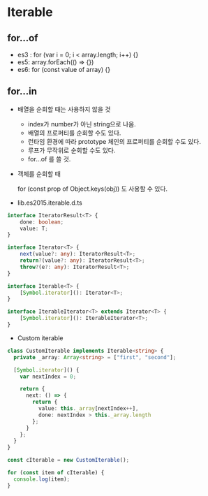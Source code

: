 # Iterable

## for...of

- es3 : for (var i = 0; i < array.length; i++) {}
- es5: array.forEach(() => {})
- es6: for (const value of array) {}

## for...in

- 배열을 순회할 때는 사용하지 않을 것

  - index가 number가 아닌 string으로 나옴.
  - 배열의 프로퍼티를 순회할 수도 있다.
  - 런타임 환경에 따라 prototype 체인의 프로퍼티를 순회할 수도 있다.
  - 루프가 무작위로 순회할 수도 있다.
  - for...of 를 쓸 것.

- 객체를 순회할 때

  for (const prop of Object.keys(obj)) 도 사용할 수 있다.

- lib.es2015.iterable.d.ts

```ts
interface IteratorResult<T> {
    done: boolean;
    value: T;
}

interface Iterator<T> {
    next(value?: any): IteratorResult<T>;
    return?(value?: any): IteratorResult<T>;
    throw?(e?: any): IteratorResult<T>;
}

interface Iterable<T> {
    [Symbol.iterator](): Iterator<T>;
}

interface IterableIterator<T> extends Iterator<T> {
    [Symbol.iterator](): IterableIterator<T>;
}
```

- Custom iterable

```ts
class CustomIterable implements Iterable<string> {
  private _array: Array<string> = ["first", "second"];

  [Symbol.iterator]() {
    var nextIndex = 0;

    return {
      next: () => {
        return {
          value: this._array[nextIndex++],
          done: nextIndex > this._array.length
        };
      }
    };
  }
}

const cIterable = new CustomIterable();

for (const item of cIterable) {
  console.log(item);
}
```

